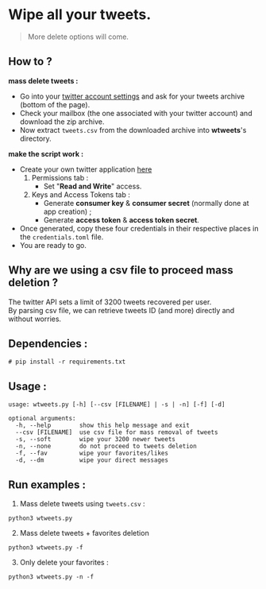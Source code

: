 # Wipe all your tweets.
> More delete options will come.

## How to ?
__mass delete tweets :__
* Go into your [twitter account settings](https://twitter.com/settings/account) and ask for your tweets archive (bottom of the page).
* Check your mailbox (the one associated with your twitter account) and download the zip archive.
* Now extract `tweets.csv` from the downloaded archive into __wtweets__'s directory.

__make the script work :__
* Create your own twitter application [here](https://apps.twitter.com/)
    1. Permissions tab :
        - Set "__Read and Write__" access.
    2. Keys and Access Tokens tab :
        - Generate __consumer key__ & __consumer secret__ (normally done at app creation) ;
        - Generate __access token__ & __access token secret__.
* Once generated, copy these four credentials in their respective places in the `credentials.toml` file.
* You are ready to go.

## Why are we using a csv file to proceed mass deletion ?
The twitter API sets a limit of 3200 tweets recovered per user.  
By parsing csv file, we can retrieve tweets ID (and more) directly and without worries.

## Dependencies :
```
# pip install -r requirements.txt
```

## Usage :
```
usage: wtweets.py [-h] [--csv [FILENAME] | -s | -n] [-f] [-d]

optional arguments:
  -h, --help        show this help message and exit
  --csv [FILENAME]  use csv file for mass removal of tweets
  -s, --soft        wipe your 3200 newer tweets
  -n, --none        do not proceed to tweets deletion
  -f, --fav         wipe your favorites/likes
  -d, --dm          wipe your direct messages
```

## Run examples :

1. Mass delete tweets using `tweets.csv` :
```
python3 wtweets.py
```
2. Mass delete tweets + favorites deletion
```
python3 wtweets.py -f
```
3. Only delete your favorites :
```
python3 wtweets.py -n -f
```

